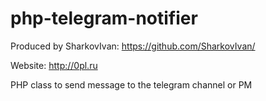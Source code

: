 # php-telegram-notifier
Produced by SharkovIvan: https://github.com/SharkovIvan/

Website: http://0pl.ru

PHP class to send message to the telegram channel or PM
